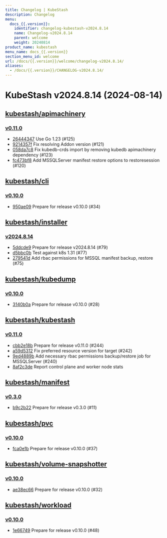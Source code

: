 ```yaml
---
title: Changelog | KubeStash
description: Changelog
menu:
  docs_{{.version}}:
    identifier: changelog-kubestash-v2024.8.14
    name: Changelog-v2024.8.14
    parent: welcome
    weight: 20240814
product_name: kubestash
menu_name: docs_{{.version}}
section_menu_id: welcome
url: /docs/{{.version}}/welcome/changelog-v2024.8.14/
aliases:
  - /docs/{{.version}}/CHANGELOG-v2024.8.14/
---
```


# KubeStash v2024.8.14 (2024-08-14)


## [kubestash/apimachinery](https://github.com/kubestash/apimachinery)

### [v0.11.0](https://github.com/kubestash/apimachinery/releases/tag/v0.11.0)

- [26444347](https://github.com/kubestash/apimachinery/commit/26444347) Use Go 1.23 (#125)
- [9214357f](https://github.com/kubestash/apimachinery/commit/9214357f) Fix resolving Addon version (#121)
- [058da7c8](https://github.com/kubestash/apimachinery/commit/058da7c8) Fix kubedb-crds import by removing kubedb apimachinery dependency (#123)
- [fc473bf8](https://github.com/kubestash/apimachinery/commit/fc473bf8) Add MSSQLServer manifest restore options to restoresession (#120)



## [kubestash/cli](https://github.com/kubestash/cli)

### [v0.10.0](https://github.com/kubestash/cli/releases/tag/v0.10.0)

- [950ae09](https://github.com/kubestash/cli/commit/950ae09) Prepare for release v0.10.0 (#34)



## [kubestash/installer](https://github.com/kubestash/installer)

### [v2024.8.14](https://github.com/kubestash/installer/releases/tag/v2024.8.14)

- [5ddcde9](https://github.com/kubestash/installer/commit/5ddcde9) Prepare for release v2024.8.14 (#79)
- [d5bbc0b](https://github.com/kubestash/installer/commit/d5bbc0b) Test against k8s 1.31 (#77)
- [279541d](https://github.com/kubestash/installer/commit/279541d) Add rbac permissions for MSSQL manifest backup, restore (#75)



## [kubestash/kubedump](https://github.com/kubestash/kubedump)

### [v0.10.0](https://github.com/kubestash/kubedump/releases/tag/v0.10.0)

- [3140b0a](https://github.com/kubestash/kubedump/commit/3140b0a) Prepare for release v0.10.0 (#28)



## [kubestash/kubestash](https://github.com/kubestash/kubestash)

### [v0.11.0](https://github.com/kubestash/kubestash/releases/tag/v0.11.0)

- [cbb2e18b](https://github.com/kubestash/kubestash/commit/cbb2e18b) Prepare for release v0.11.0 (#244)
- [a59d5312](https://github.com/kubestash/kubestash/commit/a59d5312) Fix preferred resource version for target (#242)
- [9ed4889b](https://github.com/kubestash/kubestash/commit/9ed4889b) Add necessary rbac permissions backup/restore job for MSSQLServer (#240)
- [8af2c3de](https://github.com/kubestash/kubestash/commit/8af2c3de) Report control plane and worker node stats



## [kubestash/manifest](https://github.com/kubestash/manifest)

### [v0.3.0](https://github.com/kubestash/manifest/releases/tag/v0.3.0)

- [b9c2b22](https://github.com/kubestash/manifest/commit/b9c2b22) Prepare for release v0.3.0 (#11)



## [kubestash/pvc](https://github.com/kubestash/pvc)

### [v0.10.0](https://github.com/kubestash/pvc/releases/tag/v0.10.0)

- [fca0e1b](https://github.com/kubestash/pvc/commit/fca0e1b) Prepare for release v0.10.0 (#37)



## [kubestash/volume-snapshotter](https://github.com/kubestash/volume-snapshotter)

### [v0.10.0](https://github.com/kubestash/volume-snapshotter/releases/tag/v0.10.0)

- [ae38ec66](https://github.com/kubestash/volume-snapshotter/commit/ae38ec66) Prepare for release v0.10.0 (#32)



## [kubestash/workload](https://github.com/kubestash/workload)

### [v0.10.0](https://github.com/kubestash/workload/releases/tag/v0.10.0)

- [1e66749](https://github.com/kubestash/workload/commit/1e66749) Prepare for release v0.10.0 (#48)




